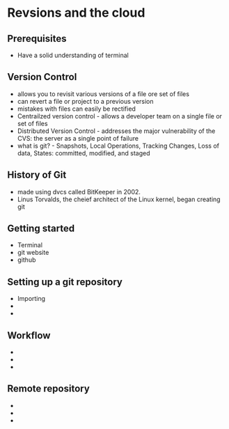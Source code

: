 # Revsions and the cloud
 
 ## Prerequisites
  * Have a solid understanding of terminal
 ## Version Control
  * allows you to revisit various versions of a file ore set of files
  * can revert a file or project to a previous version
  * mistakes with files can easily be rectified
  * Centrailzed version control - allows a developer team on a single file or set of files
  * Distributed Version Control - addresses the major vulnerability of the CVS: the server as a single point of failure
  * what is git? - Snapshots, Local Operations, Tracking Changes, Loss of data, States: committed, modified, and staged
 ## History of Git
  * made using dvcs called BitKeeper in 2002.
  * Linus Torvalds, the cheief architect of the Linux kernel, began creating git
 ## Getting started
  * Terminal
  * git website
  * github
 ## Setting up a git repository 
  * Importing
  * 
  *
 ## Workflow
  *
  *
  *
 ## Remote repository 
  *
  *
  *
